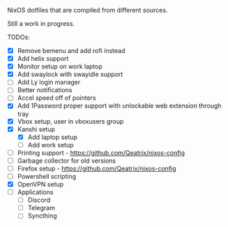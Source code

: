 NixOS dotfiles that are compiled from different sources.

Still a work in progress.

TODOs:
- [x] Remove bemenu and add rofi instead
- [x] Add helix support
- [x] Monitor setup on work laptop
- [x] Add swaylock with swayidle support
- [ ] Add Ly login manager
- [ ] Better notifications
- [ ] Accel speed off of pointers
- [x] Add 1Password proper support with unlockable web extension through tray
- [x] Vbox setup, user in vboxusers group
- [x] Kanshi setup
    - [x] Add laptop setup
    - [ ] Add work setup
- [ ] Printing support - https://github.com/Qeatrix/nixos-config
- [ ] Garbage collector for old versions
- [ ] Firefox setup - https://github.com/Qeatrix/nixos-config 
- [ ] Powershell scripting
- [x] OpenVPN setup
- [ ] Applications
    - [ ] Discord
    - [ ] Telegram
    - [ ] Syncthing
